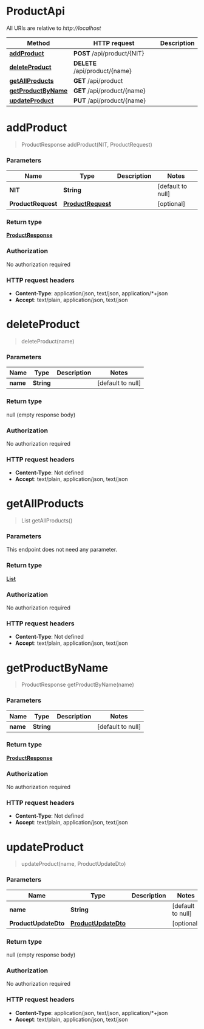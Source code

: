 # ProductApi

All URIs are relative to *http://localhost*

| Method | HTTP request | Description |
|------------- | ------------- | -------------|
| [**addProduct**](ProductApi.md#addProduct) | **POST** /api/product/{NIT} |  |
| [**deleteProduct**](ProductApi.md#deleteProduct) | **DELETE** /api/product/{name} |  |
| [**getAllProducts**](ProductApi.md#getAllProducts) | **GET** /api/product |  |
| [**getProductByName**](ProductApi.md#getProductByName) | **GET** /api/product/{name} |  |
| [**updateProduct**](ProductApi.md#updateProduct) | **PUT** /api/product/{name} |  |


<a name="addProduct"></a>
# **addProduct**
> ProductResponse addProduct(NIT, ProductRequest)



### Parameters

|Name | Type | Description  | Notes |
|------------- | ------------- | ------------- | -------------|
| **NIT** | **String**|  | [default to null] |
| **ProductRequest** | [**ProductRequest**](../Models/ProductRequest.md)|  | [optional] |

### Return type

[**ProductResponse**](../Models/ProductResponse.md)

### Authorization

No authorization required

### HTTP request headers

- **Content-Type**: application/json, text/json, application/*+json
- **Accept**: text/plain, application/json, text/json

<a name="deleteProduct"></a>
# **deleteProduct**
> deleteProduct(name)



### Parameters

|Name | Type | Description  | Notes |
|------------- | ------------- | ------------- | -------------|
| **name** | **String**|  | [default to null] |

### Return type

null (empty response body)

### Authorization

No authorization required

### HTTP request headers

- **Content-Type**: Not defined
- **Accept**: text/plain, application/json, text/json

<a name="getAllProducts"></a>
# **getAllProducts**
> List getAllProducts()



### Parameters
This endpoint does not need any parameter.

### Return type

[**List**](../Models/ProductResponse.md)

### Authorization

No authorization required

### HTTP request headers

- **Content-Type**: Not defined
- **Accept**: text/plain, application/json, text/json

<a name="getProductByName"></a>
# **getProductByName**
> ProductResponse getProductByName(name)



### Parameters

|Name | Type | Description  | Notes |
|------------- | ------------- | ------------- | -------------|
| **name** | **String**|  | [default to null] |

### Return type

[**ProductResponse**](../Models/ProductResponse.md)

### Authorization

No authorization required

### HTTP request headers

- **Content-Type**: Not defined
- **Accept**: text/plain, application/json, text/json

<a name="updateProduct"></a>
# **updateProduct**
> updateProduct(name, ProductUpdateDto)



### Parameters

|Name | Type | Description  | Notes |
|------------- | ------------- | ------------- | -------------|
| **name** | **String**|  | [default to null] |
| **ProductUpdateDto** | [**ProductUpdateDto**](../Models/ProductUpdateDto.md)|  | [optional] |

### Return type

null (empty response body)

### Authorization

No authorization required

### HTTP request headers

- **Content-Type**: application/json, text/json, application/*+json
- **Accept**: text/plain, application/json, text/json

